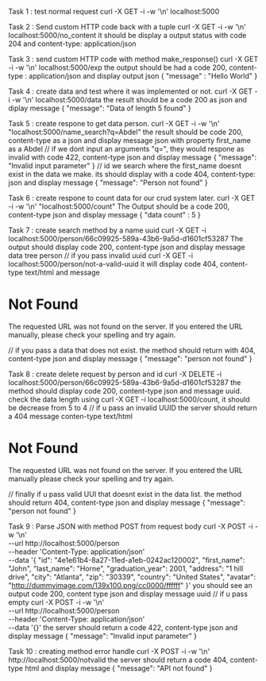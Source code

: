Task 1 : test normal request 
curl -X GET -i -w '\n' localhost:5000

Task 2 : Send custom HTTP code back with a tuple
curl -X GET -i -w '\n' localhost:5000/no_content
it should be display a output status with code 204 and content-type: application/json

Task 3 : send custom HTTP code with method make_response()
curl -X GET -i -w '\n' localhost:5000/exp
the output should be had a code 200, content-type : application/json and display output json { "message" : "Hello World" }

Task 4 : create data and test where it was implemented or not.
curl -X GET -i -w '\n' localhost:5000/data
the result should be a code 200 as json and diplay message { "message": "Data of length 5 found" }

Task 5 : create respone to get data person.
curl -X GET -i -w '\n' "localhost:5000/name_search?q=Abdel"
the result should be code 200, content-type as a json and display message json with property first_name as a Abdel
//
if we dont input an arguments "q=", they would respone as invalid with code 422, content-type json and display message { "message": "Invalid input parameter" }
//
id we search where the first_name doesnt exist in the data we make. its should display with a code 404, content-type: json and display message { "message": "Person not found" }

Task 6 : create respone to count data for our crud system later.
curl -X GET -i -w '\n' "localhost:5000/count"
The Output should be a code 200, content-type json and display message { "data count" : 5 }

Task 7 : create search method by a name uuid
curl -X GET -i localhost:5000/person/66c09925-589a-43b6-9a5d-d1601cf53287
The output should display code 200, content-type json and display message data tree person
//
if you pass invalid uuid 
curl -X GET -i localhost:5000/person/not-a-valid-uuid
it will display code 404, content-type text/html and message 
<!doctype html>
<html lang=en>
<title>404 Not Found</title>
<h1>Not Found</h1>
<p>The requested URL was not found on the server. If you entered the URL manually, please check your spelling and try again.</p>
//
if you pass a data that does not exist. the method should return with 404, content-type json and display message
{ "message": "person not found" }

Task 8 : create delete request by person and id
curl -X DELETE -i localhost:5000/person/66c09925-589a-43b6-9a5d-d1601cf53287
the method should display code 200, content-type json and message uuid. check the data length using 
curl -X GET -i localhost:5000/count, it should be decrease from 5 to 4
//
if u pass an invalid UUID the server should return a 404 message conten-type text/html
<!doctype html>
<html lang=en>
<title>404 Not Found</title>
<h1>Not Found</h1>
<p>The requested URL was not found on the server. If you entered the URL manually please check your spelling and try again.</p>
//
finally if u pass valid UUI that doesnt exist in the data list. the method should return 404, content-type json and display message { "message": "person not found" }

Task 9 : Parse JSON with method POST from request body
curl -X POST -i -w '\n' \
  --url http://localhost:5000/person \
  --header 'Content-Type: application/json' \
  --data '{
        "id": "4e1e61b4-8a27-11ed-a1eb-0242ac120002",
        "first_name": "John",
        "last_name": "Horne",
        "graduation_year": 2001,
        "address": "1 hill drive",
        "city": "Atlanta",
        "zip": "30339",
        "country": "United States",
        "avatar": "http://dummyimage.com/139x100.png/cc0000/ffffff"
}'
you should see an output code 200, content type json and display message uuid
//
if u pass empty 
curl -X POST -i -w '\n' \
  --url http://localhost:5000/person \
  --header 'Content-Type: application/json' \
  --data '{}'
the server should return a code 422, content-type json and display message { "message": "Invalid input parameter" }

Task 10 : creating method error handle
curl -X POST -i -w '\n' http://localhost:5000/notvalid
the server should return a code 404, content-type html and display message { "message": "API not found" }
